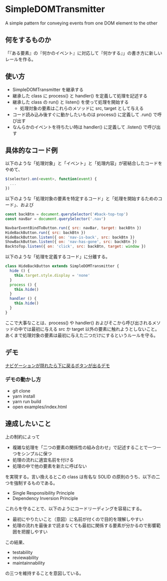 # SimpleDOMTransmitter

A simple pattern for conveying events from one DOM element to the other

## 何をするものか

「『ある要素』の『何かのイベント』に対応して『何かする』」の書き方に新しいレールを作る。

## 使い方

 * SimpleDOMTransmitter を継承する
 * 継承した class に process() と handler() を定義して処理を記述する
 * 継承した class の run() と listen() を使って処理を開始する
    * 処理対象の要素はこれらのメソッドに src, target として与える
 * コード読み込み後すぐに動かしたいものは process() に定義して .run() で呼び出す
 * なんらかのイベントを待ちたい時は handler() に定義して .listen() で呼び出す

## 具体的なコード例

以下のような「処理対象」と「イベント」と「処理内容」が密結合したコードをやめて、

```javascript
$(selector).on(<event>, function(event) {
  ...
})
```

以下のような「処理対象の要素を特定するコード」と「処理を開始するためのコード」、および

```javascript
const backBtn = document.querySelector('#back-top-top')
const navBar = document.querySelector('.nav')

NavbarEventBindToButton.run({ src: navBar, target: backBtn })
HideBackButton.run({ src: backBtn })
HideBackButton.listen({ on: 'nav-is-back', src: backBtn })
ShowBackButton.listen({ on: 'nav-has-gone', src: backBtn })
BacktoTop.listen({ on: 'click', src: backBtn, target: window })
```

以下のような「処理を定義するコード」に分離する。

```javascript
class HideBackButton extends SimpleDOMTransmitter {
  hide () {
    this.target.style.display = 'none'
  }
  process () {
    this.hide()
  }
  handler () {
    this.hide()
  }
}
```

ここで大事なことは、process() や handler() およびそこから呼び出されるメソッドの中では最初に与える src か target 以外の要素に触れようとしないこと。あくまで処理対象の要素は最初に与えた二つだけにするというルールを守る。

## デモ

<a href="./examples/">ナビゲーションが隠れたら下に戻るボタンが出るデモ</a>

### デモの動かし方

 * git clone
 * yarn install
 * yarn run build
 * open examples/index.html

## 達成したいこと

上の制約によって

 * 複雑な処理を「二つの要素の関係性の組み合わせ」で記述することで一つ一つをシンプルに保つ
 * 処理の流れに適宜名前を付ける
 * 処理の中で他の要素を新たに呼ばない

を実現する。言い換えるとこの class は有名な SOLID の原則のうち、以下の二つを強制するものである。

 * Single Responsibility Principle
 * Dependency Inversion Principle

これらを守ることで、以下のようにコードリーディングを容易にする。

 * 最初にやりたいこと（意図）に名前が付くので目的を理解しやすい
 * 処理の流れを最後まで読まなくても最初に関係する要素が分かるので影響範囲を把握しやすい

この結果、

 * testability
 * reviewability
 * maintainnability

の三つを維持することを意図している。
